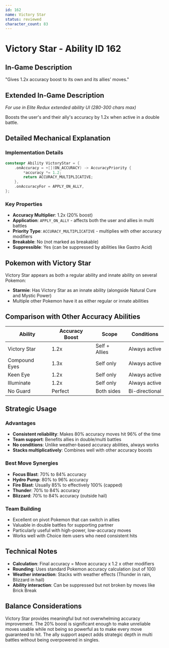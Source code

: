```yaml
---
id: 162
name: Victory Star
status: reviewed
character_count: 83
---
```


# Victory Star - Ability ID 162

## In-Game Description
"Gives 1.2x accuracy boost to its own and its allies' moves."

## Extended In-Game Description
*For use in Elite Redux extended ability UI (280-300 chars max)*

Boosts the user's and their ally's accuracy by 1.2x when active in a double battle.

## Detailed Mechanical Explanation

### Implementation Details
```cpp
constexpr Ability VictoryStar = {
    .onAccuracy = +[](ON_ACCURACY) -> AccuracyPriority {
        *accuracy *= 1.2;
        return ACCURACY_MULTIPLICATIVE;
    },
    .onAccuracyFor = APPLY_ON_ALLY,
};
```

### Key Properties
- **Accuracy Multiplier**: 1.2x (20% boost)
- **Application**: `APPLY_ON_ALLY` - affects both the user and allies in multi battles
- **Priority Type**: `ACCURACY_MULTIPLICATIVE` - multiplies with other accuracy modifiers
- **Breakable**: No (not marked as breakable)
- **Suppressible**: Yes (can be suppressed by abilities like Gastro Acid)

## Pokemon with Victory Star

Victory Star appears as both a regular ability and innate ability on several Pokemon:
- **Starmie**: Has Victory Star as an innate ability (alongside Natural Cure and Mystic Power)
- Multiple other Pokemon have it as either regular or innate abilities

## Comparison with Other Accuracy Abilities

| Ability | Accuracy Boost | Scope | Conditions |
|---------|---------------|--------|------------|
| Victory Star | 1.2x | Self + Allies | Always active |
| Compound Eyes | 1.3x | Self only | Always active |
| Keen Eye | 1.2x | Self only | Always active |
| Illuminate | 1.2x | Self only | Always active |
| No Guard | Perfect | Both sides | Bi-directional |

## Strategic Usage

### Advantages
- **Consistent reliability**: Makes 80% accuracy moves hit 96% of the time
- **Team support**: Benefits allies in double/multi battles
- **No conditions**: Unlike weather-based accuracy abilities, always works
- **Stacks multiplicatively**: Combines well with other accuracy boosts

### Best Move Synergies
- **Focus Blast**: 70% to 84% accuracy
- **Hydro Pump**: 80% to 96% accuracy  
- **Fire Blast**: Usually 85% to effectively 100% (capped)
- **Thunder**: 70% to 84% accuracy
- **Blizzard**: 70% to 84% accuracy (outside hail)

### Team Building
- Excellent on pivot Pokemon that can switch in allies
- Valuable in double battles for supporting partner
- Particularly useful with high-power, low-accuracy moves
- Works well with Choice item users who need consistent hits

## Technical Notes

- **Calculation**: Final accuracy = Move accuracy x 1.2 x other modifiers
- **Rounding**: Uses standard Pokemon accuracy calculation (out of 100)
- **Weather interaction**: Stacks with weather effects (Thunder in rain, Blizzard in hail)
- **Ability interaction**: Can be suppressed but not broken by moves like Brick Break

## Balance Considerations

Victory Star provides meaningful but not overwhelming accuracy improvement. The 20% boost is significant enough to make unreliable moves usable while not being so powerful as to make every move guaranteed to hit. The ally support aspect adds strategic depth in multi battles without being overpowered in singles.